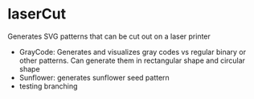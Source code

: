 # laserCut
Generates SVG patterns that can be cut out on a laser printer
* GrayCode: Generates and visualizes gray codes vs regular binary or other patterns. Can generate them in rectangular shape and circular shape
* Sunflower: generates sunflower seed pattern
* testing branching
